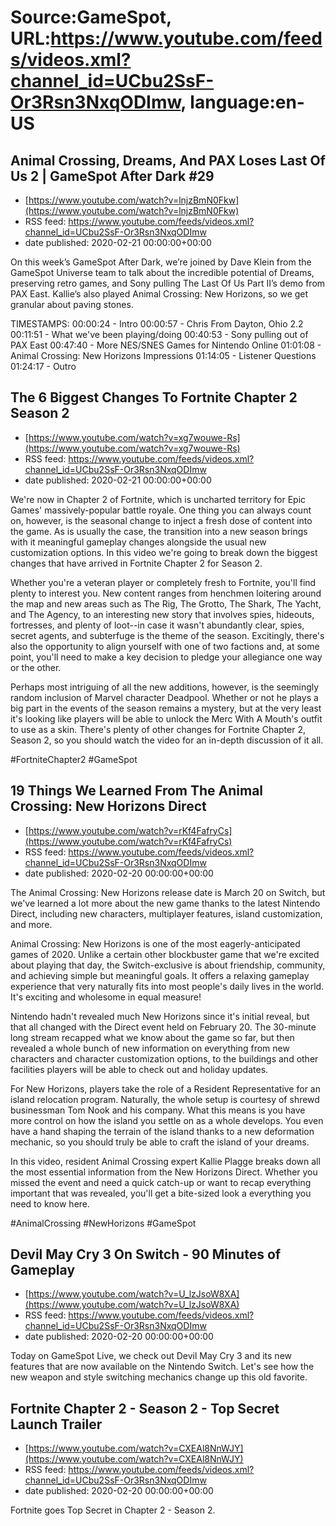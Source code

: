 # Source:GameSpot, URL:https://www.youtube.com/feeds/videos.xml?channel_id=UCbu2SsF-Or3Rsn3NxqODImw, language:en-US

## Animal Crossing, Dreams, And PAX Loses Last Of Us 2 | GameSpot After Dark #29
 - [https://www.youtube.com/watch?v=lnjzBmN0Fkw](https://www.youtube.com/watch?v=lnjzBmN0Fkw)
 - RSS feed: https://www.youtube.com/feeds/videos.xml?channel_id=UCbu2SsF-Or3Rsn3NxqODImw
 - date published: 2020-02-21 00:00:00+00:00

On this week’s GameSpot After Dark, we’re joined by Dave Klein from the GameSpot Universe team to talk about the incredible potential of Dreams, preserving retro games, and Sony pulling The Last Of Us Part II’s demo from PAX East. Kallie’s also played Animal Crossing: New Horizons, so we get granular about paving stones. 

TIMESTAMPS:
00:00:24 - Intro
00:00:57 - Chris From Dayton, Ohio 2.2
00:11:51 - What we've been playing/doing
00:40:53 - Sony pulling out of PAX East
00:47:40 - More NES/SNES Games for Nintendo Online
01:01:08 - Animal Crossing: New Horizons Impressions
01:14:05 - Listener Questions
01:24:17 - Outro

## The 6 Biggest Changes To Fortnite Chapter 2 Season 2
 - [https://www.youtube.com/watch?v=xg7wouwe-Rs](https://www.youtube.com/watch?v=xg7wouwe-Rs)
 - RSS feed: https://www.youtube.com/feeds/videos.xml?channel_id=UCbu2SsF-Or3Rsn3NxqODImw
 - date published: 2020-02-21 00:00:00+00:00

We're now in Chapter 2 of Fortnite, which is uncharted territory for Epic Games' massively-popular battle royale. One thing you can always count on, however, is the seasonal change to inject a fresh dose of content into the game. As is usually the case, the transition into a new season brings with it meaningful gameplay changes alongside the usual new customization options. In this video we're going to break down the biggest changes that have arrived in Fortnite Chapter 2 for Season 2.

Whether you're a veteran player or completely fresh to Fortnite, you'll find plenty to interest you. New content ranges from henchmen loitering around the map and new areas such as The Rig, The Grotto, The Shark, The Yacht, and The Agency,  to an interesting new story that involves spies, hideouts, fortresses, and plenty of loot--in case it wasn't abundantly clear, spies, secret agents, and subterfuge is the theme of the season. Excitingly, there's also the opportunity to align yourself with one of two factions and, at some point, you'll need to make a key decision to pledge your allegiance one way or the other.

Perhaps most intriguing of all the new additions, however, is the seemingly random inclusion of Marvel character Deadpool. Whether or not he plays a big part in the events of the season remains a mystery, but at the very least it's looking like players will be able to unlock the Merc With A Mouth's outfit to use as a skin. There's plenty of other changes for Fortnite Chapter 2, Season 2, so you should watch the video for an in-depth discussion of it all.

#FortniteChapter2 #GameSpot

## 19 Things We Learned From The Animal Crossing: New Horizons Direct
 - [https://www.youtube.com/watch?v=rKf4FafryCs](https://www.youtube.com/watch?v=rKf4FafryCs)
 - RSS feed: https://www.youtube.com/feeds/videos.xml?channel_id=UCbu2SsF-Or3Rsn3NxqODImw
 - date published: 2020-02-20 00:00:00+00:00

The Animal Crossing: New Horizons release date is March 20 on Switch, but we've learned a lot more about the new game thanks to the latest Nintendo Direct, including new characters, multiplayer features, island customization, and more.

Animal Crossing: New Horizons is one of the most eagerly-anticipated games of 2020. Unlike a certain other blockbuster game that we're excited about playing that day, the Switch-exclusive is about friendship, community, and achieving simple but meaningful goals. It offers a relaxing gameplay experience that very naturally fits into most people's daily lives in the world. It's exciting and wholesome in equal measure!

Nintendo hadn't revealed much New Horizons since it's initial reveal, but that all changed with the Direct event held on February 20. The 30-minute long stream recapped what we know about the game so far, but then revealed a whole bunch of new information on everything from new characters and character customization options, to the buildings and other facilities players will be able to check out and holiday updates. 

For New Horizons, players take the role of a Resident Representative for an island relocation program. Naturally, the whole setup is courtesy of shrewd businessman Tom Nook and his company. What this means is you have more control on how the island you settle on as a whole develops. You even have a hand shaping the terrain of the island thanks to a new deformation mechanic, so you should truly be able to craft the island of your dreams.

In this video, resident Animal Crossing expert Kallie Plagge breaks down all the most essential information from the New Horizons Direct. Whether you missed the event and need a quick catch-up or want to recap everything important that was revealed, you'll get a bite-sized look a everything you need to know here.

#AnimalCrossing #NewHorizons #GameSpot

## Devil May Cry 3 On Switch - 90 Minutes of Gameplay
 - [https://www.youtube.com/watch?v=U_lzJsoW8XA](https://www.youtube.com/watch?v=U_lzJsoW8XA)
 - RSS feed: https://www.youtube.com/feeds/videos.xml?channel_id=UCbu2SsF-Or3Rsn3NxqODImw
 - date published: 2020-02-20 00:00:00+00:00

Today on GameSpot Live, we check out Devil May Cry 3 and its new features that are now available on the Nintendo Switch. Let's see how the new weapon and style switching mechanics change up this old favorite.

## Fortnite Chapter 2 - Season 2 - Top Secret Launch Trailer
 - [https://www.youtube.com/watch?v=CXEAl8NnWJY](https://www.youtube.com/watch?v=CXEAl8NnWJY)
 - RSS feed: https://www.youtube.com/feeds/videos.xml?channel_id=UCbu2SsF-Or3Rsn3NxqODImw
 - date published: 2020-02-20 00:00:00+00:00

Fortnite goes Top Secret in Chapter 2 - Season 2.

